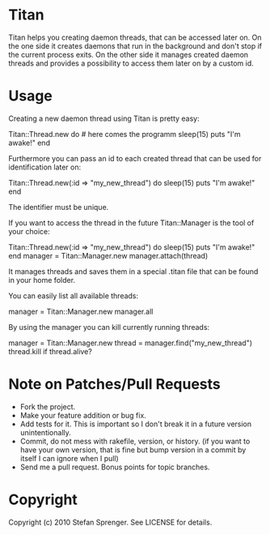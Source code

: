 Titan
======

Titan helps you creating daemon threads, that can be accessed later on. On the one side it creates daemons that run in the background and don't stop if the current process exits. On the other
side it manages created daemon threads and provides a possibility to access them later on by a custom id.

Usage
======

Creating a new daemon thread using Titan is pretty easy:

  Titan::Thread.new do
    # here comes the programm
    sleep(15)
    puts "I'm awake!"
  end

Furthermore you can pass an id to each created thread that can be used for identification later on:

  Titan::Thread.new(:id => "my_new_thread") do
    sleep(15)
    puts "I'm awake!"
  end

The identifier must be unique.

If you want to access the thread in the future Titan::Manager is the tool of your choice:

  Titan::Thread.new(:id => "my_new_thread") do
    sleep(15)
    puts "I'm awake!"
  end
  manager = Titan::Manager.new
  manager.attach(thread)

It manages threads and saves them in a special .titan file that can be found in your home folder.

You can easily list all available threads:

  manager = Titan::Manager.new
  manager.all

By using the manager you can kill currently running threads:

  manager = Titan::Manager.new
  thread  = manager.find("my_new_thread")
  thread.kill if thread.alive?

Note on Patches/Pull Requests
======

* Fork the project.
* Make your feature addition or bug fix.
* Add tests for it. This is important so I don't break it in a
  future version unintentionally.
* Commit, do not mess with rakefile, version, or history.
  (if you want to have your own version, that is fine but bump version in a commit by itself I can ignore when I pull)
* Send me a pull request. Bonus points for topic branches.

Copyright
======

Copyright (c) 2010 Stefan Sprenger. See LICENSE for details.
